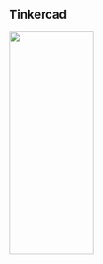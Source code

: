 ## Tinkercad 
<img width="55%" height="400px" src="https://github.com/user-attachments/assets/dcd6ca8f-a408-4c15-b81e-f072a2aa79b7">
